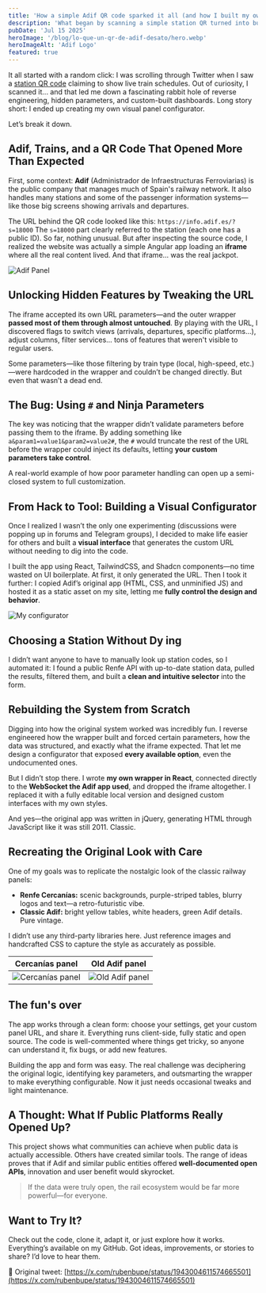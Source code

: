 ```yaml
---
title: 'How a simple Adif QR code sparked it all (and how I built my own configurator)'
description: 'What began by scanning a simple station QR turned into building a visual configurator for real-time train panels. A mix of reverse engineering, hidden parameters, and modern frontend to reimagine a semi-closed public system.'
pubDate: 'Jul 15 2025'
heroImage: '/blog/lo-que-un-qr-de-adif-desato/hero.webp'
heroImageAlt: 'Adif Logo'
featured: true
---
```


It all started with a random click: I was scrolling through Twitter when I saw a [station QR code](https://x.com/hugo_cnm/status/1942317324985589787) claiming to show live train schedules. Out of curiosity, I scanned it... and that led me down a fascinating rabbit hole of reverse engineering, hidden parameters, and custom-built dashboards. Long story short: I ended up creating my own visual panel configurator.

Let’s break it down.

## Adif, Trains, and a QR Code That Opened More Than Expected

First, some context: **Adif** (Administrador de Infraestructuras Ferroviarias) is the public company that manages much of Spain's railway network. It also handles many stations and some of the passenger information systems—like those big screens showing arrivals and departures.

The URL behind the QR code looked like this:
`https://info.adif.es/?s=18000`
The `s=18000` part clearly referred to the station (each one has a public ID). So far, nothing unusual. But after inspecting the source code, I realized the website was actually a simple Angular app loading an **iframe** where all the real content lived. And that iframe... was the real jackpot.

![Adif Panel](/blog/lo-que-un-qr-de-adif-desato/info-adif-es.webp)

## Unlocking Hidden Features by Tweaking the URL

The iframe accepted its own URL parameters—and the outer wrapper **passed most of them through almost untouched**. By playing with the URL, I discovered flags to switch views (arrivals, departures, specific platforms…), adjust columns, filter services... tons of features that weren't visible to regular users.

Some parameters—like those filtering by train type (local, high-speed, etc.)—were hardcoded in the wrapper and couldn’t be changed directly. But even that wasn’t a dead end.

## The Bug: Using `#` and Ninja Parameters

The key was noticing that the wrapper didn’t validate parameters before passing them to the iframe. By adding something like `a&param1=value1&param2=value2#`, the `#` would truncate the rest of the URL before the wrapper could inject its defaults, letting **your custom parameters take control**.

A real-world example of how poor parameter handling can open up a semi-closed system to full customization.

## From Hack to Tool: Building a Visual Configurator

Once I realized I wasn’t the only one experimenting (discussions were popping up in forums and Telegram groups), I decided to make life easier for others and built a **visual interface** that generates the custom URL without needing to dig into the code.

I built the app using React, TailwindCSS, and Shadcn components—no time wasted on UI boilerplate. At first, it only generated the URL. Then I took it further: I copied Adif’s original app (HTML, CSS, and unminified JS) and hosted it as a static asset on my site, letting me **fully control the design and behavior**.

![My configurator](/blog/lo-que-un-qr-de-adif-desato/configurator.webp)

## Choosing a Station Without Dy ing

I didn’t want anyone to have to manually look up station codes, so I automated it: I found a public Renfe API with up-to-date station data, pulled the results, filtered them, and built a **clean and intuitive selector** into the form.

## Rebuilding the System from Scratch

Digging into how the original system worked was incredibly fun. I reverse engineered how the wrapper built and forced certain parameters, how the data was structured, and exactly what the iframe expected. That let me design a configurator that exposed **every available option**, even the undocumented ones.

But I didn’t stop there. I wrote **my own wrapper in React**, connected directly to the **WebSocket the Adif app used**, and dropped the iframe altogether. I replaced it with a fully editable local version and designed custom interfaces with my own styles.

And yes—the original app was written in jQuery, generating HTML through JavaScript like it was still 2011. Classic.

## Recreating the Original Look with Care

One of my goals was to replicate the nostalgic look of the classic railway panels:

- **Renfe Cercanías:** scenic backgrounds, purple-striped tables, blurry logos and text—a retro-futuristic vibe.
- **Classic Adif:** bright yellow tables, white headers, green Adif details. Pure vintage.

I didn’t use any third-party libraries here. Just reference images and handcrafted CSS to capture the style as accurately as possible.

| Cercanías panel                                                            | Old Adif panel                                                      |
| -------------------------------------------------------------------------- | ------------------------------------------------------------------- |
| ![Cercanías panel](/blog/lo-que-un-qr-de-adif-desato/panel-cercanias.webp) | ![Old Adif panel](/blog/lo-que-un-qr-de-adif-desato/panel-old.webp) |

## The fun's over

The app works through a clean form: choose your settings, get your custom panel URL, and share it. Everything runs client-side, fully static and open source. The code is well-commented where things get tricky, so anyone can understand it, fix bugs, or add new features.

Building the app and form was easy. The real challenge was deciphering the original logic, identifying key parameters, and outsmarting the wrapper to make everything configurable. Now it just needs occasional tweaks and light maintenance.

## A Thought: What If Public Platforms Really Opened Up?

This project shows what communities can achieve when public data is actually accessible. Others have created similar tools. The range of ideas proves that if Adif and similar public entities offered **well-documented open APIs**, innovation and user benefit would skyrocket.

> If the data were truly open, the rail ecosystem would be far more powerful—for everyone.

## Want to Try It?

Check out the code, clone it, adapt it, or just explore how it works. Everything’s available on my GitHub. Got ideas, improvements, or stories to share? I’d love to hear them.

🔗 Original tweet: [https://x.com/rubenbupe/status/1943004611574665501](https://x.com/rubenbupe/status/1943004611574665501)
